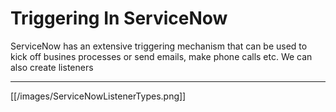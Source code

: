 # Triggering In ServiceNow
ServiceNow has an extensive triggering mechanism that can be used to kick off busines processes or send emails, make phone calls etc. 
We can also create listeners 

----

[[/images/ServiceNowListenerTypes.png]]

